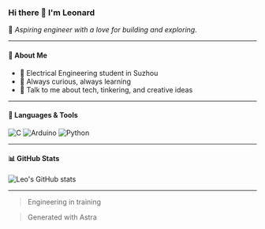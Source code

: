 ### Hi there 👋 I'm Leonard

🚀 *Aspiring engineer with a love for building and exploring.*

---

#### 🌟 About Me
- 🔧 Electrical Engineering student in Suzhou
- 🧠 Always curious, always learning
- 💬 Talk to me about tech, tinkering, and creative ideas

---

#### 🧰 Languages & Tools
![C](https://img.shields.io/badge/-C-000?&logo=c)
![Arduino](https://img.shields.io/badge/-Arduino-00979D?&logo=arduino&logoColor=white)
![Python](https://img.shields.io/badge/-Python-3776AB?&logo=python&logoColor=white)

---

#### 📊 GitHub Stats

![Leo's GitHub stats](https://github-readme-stats.vercel.app/api?username=ProzacZ&show_icons=true&theme=tokyonight)

---

> Engineering in training


> Generated with Astra
